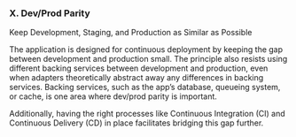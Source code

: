 ### X.	Dev/Prod Parity

Keep Development, Staging, and Production as Similar as Possible

The application is designed for continuous deployment by keeping the gap between development and production small. The principle also resists using different backing services between development and production, even when adapters theoretically abstract away any differences in backing services. Backing services, such as the app’s database, queueing system, or cache, is one area where dev/prod parity is important. 

Additionally, having the right processes like Continuous Integration (CI) and Continuous Delivery (CD) in place facilitates bridging this gap further.

